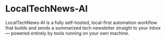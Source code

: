 # LocalTechNews-AI
LocalTechNews-AI is a fully self-hosted, local-first automation workflow that builds and sends a summarized tech newsletter straight to your inbox — powered entirely by tools running on your own machine.
